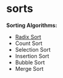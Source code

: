 # sorts
**Sorting Algorithms:** 
* [Radix Sort](https://github.com/kerrieMagee/sorts/blob/main/radix_sort.py)
* Count Sort
* Selection Sort
* Insertion Sort
* Bubble Sort
* Merge Sort



